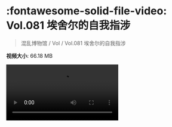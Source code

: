 # :fontawesome-solid-file-video: Vol.081 埃舍尔的自我指涉

> 混乱博物馆 / Vol / Vol.081 埃舍尔的自我指涉

**视频大小**: 66.18 MB

<div class="video"><video src="https://file.hsyhx.top/archive/混乱博物馆/Vol/081.mp4" controls preload>🤔 您的浏览器不支持 video 标签</video></div>